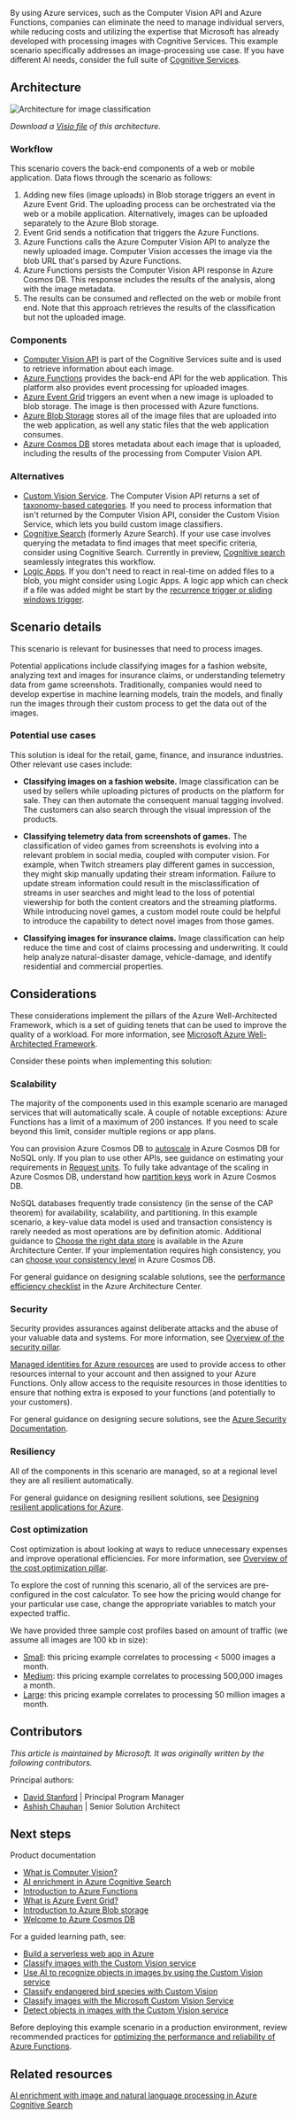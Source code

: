 By using Azure services, such as the Computer Vision API and Azure Functions, companies can eliminate the need to manage individual servers, while reducing costs and utilizing the expertise that Microsoft has already developed with processing images with Cognitive Services. This example scenario specifically addresses an image-processing use case. If you have different AI needs, consider the full suite of [Cognitive Services](/azure/cognitive-services/).

## Architecture

![Architecture for image classification][architecture]

*Download a [Visio file][visio-download] of this architecture.*

### Workflow

This scenario covers the back-end components of a web or mobile application. Data flows through the scenario as follows:

1. Adding new files (image uploads) in Blob storage triggers an event in Azure Event Grid. The uploading process can be orchestrated via the web or a mobile application. Alternatively, images can be uploaded separately to the Azure Blob storage.
2. Event Grid sends a notification that triggers the Azure Functions.
3. Azure Functions calls the Azure Computer Vision API to analyze the newly uploaded image. Computer Vision accesses the image via the blob URL that's parsed by Azure Functions.
4. Azure Functions persists the Computer Vision API response in Azure Cosmos DB. This response includes the results of the analysis, along with the image metadata.
5. The results can be consumed and reflected on the web or mobile front end. Note that this approach retrieves the results of the classification but not the uploaded image.

### Components

- [Computer Vision API](https://azure.microsoft.com/resources/cloud-computing-dictionary/what-is-computer-vision/) is part of the Cognitive Services suite and is used to retrieve information about each image.
- [Azure Functions](https://azure.microsoft.com/services/functions) provides the back-end API for the web application. This platform also provides event processing for uploaded images.
- [Azure Event Grid](https://azure.microsoft.com/services/event-grid) triggers an event when a new image is uploaded to blob storage. The image is then processed with Azure functions.
- [Azure Blob Storage](https://azure.microsoft.com/services/storage/blobs) stores all of the image files that are uploaded into the web application, as well any static files that the web application consumes.
- [Azure Cosmos DB](https://azure.microsoft.com/free/cosmos-db) stores metadata about each image that is uploaded, including the results of the processing from Computer Vision API.

### Alternatives

- [Custom Vision Service](https://azure.microsoft.com/services/cognitive-services/custom-vision-service). The Computer Vision API returns a set of [taxonomy-based categories][cv-categories]. If you need to process information that isn't returned by the Computer Vision API, consider the Custom Vision Service, which lets you build custom image classifiers.
- [Cognitive Search](https://azure.microsoft.com/services/search) (formerly Azure Search). If your use case involves querying the metadata to find images that meet specific criteria, consider using Cognitive Search. Currently in preview, [Cognitive search](https://azure.microsoft.com/services/search) seamlessly integrates this workflow.
- [Logic Apps](https://azure.microsoft.com/services/logic-apps). If you don't need to react in real-time on added files to a blob, you might consider using Logic Apps. A logic app which can check if a file was added might be start by the [recurrence trigger or sliding windows trigger](/azure/logic-apps/concepts-schedule-automated-recurring-tasks-workflows).

## Scenario details

This scenario is relevant for businesses that need to process images.

Potential applications include classifying images for a fashion website, analyzing text and images for insurance claims, or understanding telemetry data from game screenshots. Traditionally, companies would need to develop expertise in machine learning models, train the models, and finally run the images through their custom process to get the data out of the images.

### Potential use cases

This solution is ideal for the retail, game, finance, and insurance industries. Other relevant use cases include:

- **Classifying images on a fashion website.** Image classification can be used by sellers while uploading pictures of products on the platform for sale. They can then automate the consequent manual tagging involved. The customers can also search through the visual impression of the products.

- **Classifying telemetry data from screenshots of games.** The classification of video games from screenshots is evolving into a relevant problem in social media, coupled with computer vision. For example, when Twitch streamers play different games in succession, they might skip manually updating their stream information. Failure to update stream information could result in the misclassification of streams in user searches and might lead to the loss of potential viewership for both the content creators and the streaming platforms. While introducing novel games, a custom model route could be helpful to introduce the capability to detect novel images from those games.

- **Classifying images for insurance claims.** Image classification can help reduce the time and cost of claims processing and underwriting. It could help analyze natural-disaster damage, vehicle-damage, and identify residential and commercial properties.

## Considerations

These considerations implement the pillars of the Azure Well-Architected Framework, which is a set of guiding tenets that can be used to improve the quality of a workload. For more information, see [Microsoft Azure Well-Architected Framework](/azure/architecture/framework).

Consider these points when implementing this solution:

### Scalability

The majority of the components used in this example scenario are managed services that will automatically scale. A couple of notable exceptions: Azure Functions has a limit of a maximum of 200 instances. If you need to scale beyond this limit, consider multiple regions or app plans.

You can provision Azure Cosmos DB to [autoscale](/azure/cosmos-db/how-to-provision-autoscale-throughput?tabs=api-async) in Azure Cosmos DB for NoSQL only. If you plan to use other APIs, see guidance on estimating your requirements in [Request units](/azure/cosmos-db/request-units). To fully take advantage of the scaling in Azure Cosmos DB, understand how [partition keys](/azure/cosmos-db/partition-data) work in Azure Cosmos DB.

NoSQL databases frequently trade consistency (in the sense of the CAP theorem) for availability, scalability, and partitioning. In this example scenario, a key-value data model is used and transaction consistency is rarely needed as most operations are by definition atomic. Additional guidance to [Choose the right data store](../../guide/technology-choices/data-store-overview.md) is available in the Azure Architecture Center. If your implementation requires high consistency, you can [choose your consistency level](/azure/cosmos-db/consistency-levels) in Azure Cosmos DB.

For general guidance on designing scalable solutions, see the [performance efficiency checklist][scalability] in the Azure Architecture Center.

### Security

Security provides assurances against deliberate attacks and the abuse of your valuable data and systems. For more information, see [Overview of the security pillar](/azure/architecture/framework/security/overview).

[Managed identities for Azure resources][msi] are used to provide access to other resources internal to your account and then assigned to your Azure Functions. Only allow access to the requisite resources in those identities to ensure that nothing extra is exposed to your functions (and potentially to your customers).

For general guidance on designing secure solutions, see the [Azure Security Documentation][security].

### Resiliency

All of the components in this scenario are managed, so at a regional level they are all resilient automatically.

For general guidance on designing resilient solutions, see [Designing resilient applications for Azure][resiliency].

### Cost optimization

Cost optimization is about looking at ways to reduce unnecessary expenses and improve operational efficiencies. For more information, see [Overview of the cost optimization pillar](/azure/architecture/framework/cost/overview).

To explore the cost of running this scenario, all of the services are pre-configured in the cost calculator. To see how the pricing would change for your particular use case, change the appropriate variables to match your expected traffic.

We have provided three sample cost profiles based on amount of traffic (we assume all images are 100 kb in size):

- [Small][small-pricing]: this pricing example correlates to processing &lt; 5000 images a month.
- [Medium][medium-pricing]: this pricing example correlates to processing 500,000 images a month.
- [Large][large-pricing]: this pricing example correlates to processing 50 million images a month.

## Contributors

*This article is maintained by Microsoft. It was originally written by the following contributors.*

Principal authors:

- [David Stanford](https://www.linkedin.com/in/das0) | Principal Program Manager
- [Ashish Chauhan](https://www.linkedin.com/in/a69171115) | Senior Solution Architect

## Next steps

Product documentation

- [What is Computer Vision?](/azure/cognitive-services/computer-vision/home)
- [AI enrichment in Azure Cognitive Search](/azure/search/cognitive-search-concept-intro)
- [Introduction to Azure Functions](/azure/azure-functions/functions-overview)
- [What is Azure Event Grid?](/azure/event-grid/overview)
- [Introduction to Azure Blob storage](/azure/storage/blobs/storage-blobs-introduction)
- [Welcome to Azure Cosmos DB](/azure/cosmos-db/introduction)

For a guided learning path, see:

- [Build a serverless web app in Azure][serverless]
- [Classify images with the Custom Vision service](/training/modules/classify-images-custom-vision)
- [Use AI to recognize objects in images by using the Custom Vision service](/training/modules/train-custom-vision-ai/)
- [Classify endangered bird species with Custom Vision](/training/modules/cv-classify-bird-species/)
- [Classify images with the Microsoft Custom Vision Service](/training/modules/classify-images-with-custom-vision-service/)
- [Detect objects in images with the Custom Vision service](/training/modules/detect-objects-images-custom-vision/)

Before deploying this example scenario in a production environment, review recommended practices for [optimizing the performance and reliability of Azure Functions][functions-best-practices].

## Related resources

[AI enrichment with image and natural language processing in Azure Cognitive Search](../../solution-ideas/articles/cognitive-search-with-skillsets.yml)

<!-- links -->
[architecture]: _images/architecture-intelligent-apps-image-processing.png
[small-pricing]: https://azure.com/e/db65c031511b4b3dadf5d143e1d80b0b
[medium-pricing]: https://azure.com/e/a7705630b96f4ef7bedb39b2a870ceb5
[large-pricing]: https://azure.com/e/22d0db3728bd4f78bdd709ff652b73ac
[serverless]: /training/paths/create-serverless-applications/
[cv-categories]: /azure/cognitive-services/computer-vision/category-taxonomy
[resiliency]: /azure/architecture/framework/resiliency/principles
[security]: /azure/security
[scalability]: /azure/architecture/framework/scalability/performance-efficiency
[functions-best-practices]: /azure/azure-functions/functions-best-practices
[msi]: /azure/app-service/app-service-managed-service-identity
[visio-download]: https://arch-center.azureedge.net/architecture-image-classification-on-azure.vsdx
